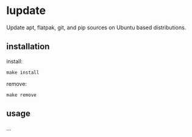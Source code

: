 lupdate
=======

Update apt, flatpak, git, and pip sources on Ubuntu based distributions.

## installation

install:

    make install

remove:

    make remove

## usage

...